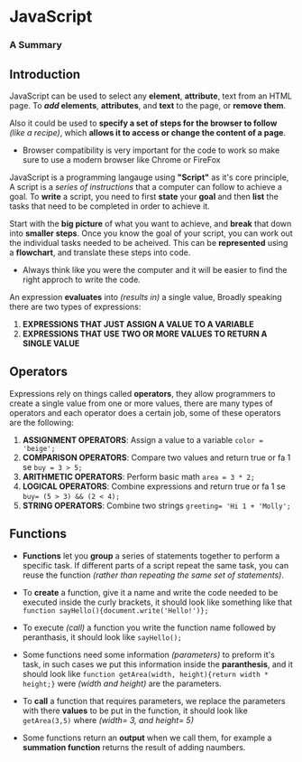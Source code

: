 # JavaScript
### A Summary



## Introduction


JavaScript can be used to select any **element**, **attribute**, text from an HTML page. To **_add_ elements**, **attributes**, and **text** to the page, or **remove them**.


Also it could be used to **specify a set of steps for the browser to follow** *(like a recipe)*, which **allows it to access or change the content of a page**.

* Browser compatibility is very important for the code to work so make sure to use a modern browser like Chrome or FireFox

JavaScript is a programming langauge using **"Script"** as it's core principle, A script is a *series of instructions* that a computer can follow to achieve a goal. To **write** a script, you need to first **state** your **goal** and then **list** the tasks that need to be completed in order to achieve it.

Start with the **big picture** of what you want to achieve, and **break** that down into **smaller steps**. Once you know the goal of your script, you can work out the individual tasks needed to be acheived. This can be **represented** using a **flowchart**, and translate these steps into code.

* Always think like you were the computer and it will be easier to find the right approch to write the code.

An expression **evaluates** into *(results in)* a single value, Broadly speaking there are two types of expressions:

1. **EXPRESSIONS THAT JUST ASSIGN A VALUE TO A VARIABLE** 
2. **EXPRESSIONS THAT USE TWO OR MORE VALUES TO RETURN A SINGLE VALUE**


## Operators 

Expressions rely on things called **operators**, they allow programmers to create a single value from one or more values, there are many types of operators and each operator does a certain job, some of these operators are the following:

1. **ASSIGNMENT OPERATORS**: Assign a value to a variable  `color = 'beige';`
2. **COMPARISON OPERATORS**: Compare two values and return true or fa 1 se  `buy = 3 > 5;`
3. **ARITHMETIC OPERATORS**: Perform basic math `area = 3 * 2;`
4. **LOGICAL OPERATORS**: Combine expressions and return true or fa 1 se `buy= (5 > 3) && (2 < 4);` 
5. **STRING OPERATORS**: Combine two strings `greeting= 'Hi 1 + 'Molly';`


## Functions

* **Functions** let you **group** a series of statements together to perform a specific task. If different parts of a script repeat the same task, you can reuse the function *(rather than repeating the same set of statements)*. 

* To **create** a function, give it a name and write the code needed to be executed inside the curly brackets, it should look like something like that `function sayHello(){document.write('Hello!')};`

* To execute *(call)* a function you write the function name followed by peranthasis, it should look like `sayHello();`

* Some functions need some information *(parameters)* to preform it's task, in such cases we put this information inside the **paranthesis**, and it should look like `function getArea(width, height){return width * height;}` were *(width and height)* are the parameters.

* To **call** a function that requires parameters, we replace the parameters with there **values** to be put in the function, it should look like `getArea(3,5)` where *(width= 3, and height= 5)*

* Some functions return an **output** when we call them, for example a **summation function** returns the result of adding naumbers.



